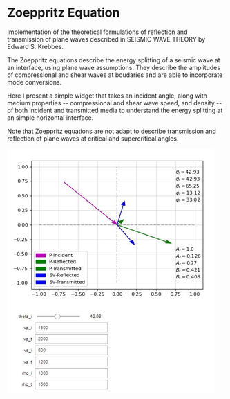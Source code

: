 # Zoeppritz Equation

Implementation of the theoretical formulations of reflection and transmission of plane waves described in SEISMIC WAVE THEORY by Edward S. Krebbes.

The Zoeppritz equations describe the energy splitting of a seismic wave at an interface, using plane wave assumptions. They describe the amplitudes of compressional and shear waves at boudaries and are able to incorporate mode conversions.

Here I present a simple widget that takes an incident angle, along with medium properties -- compressional and shear wave speed, and density -- of both incident and transmitted media to understand the energy splitting at an simple horizontal interface.

Note that Zoeppritz equations are not adapt to describe transmission and reflection of plane waves at critical and supercritical angles.

![widget](Capture.JPG)


